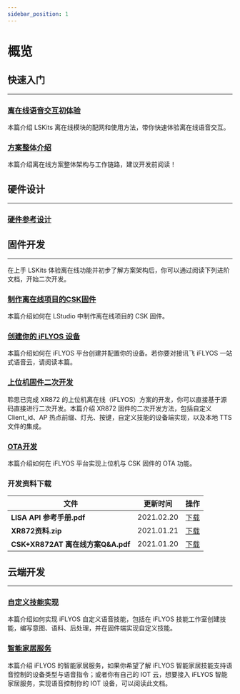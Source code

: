 ```yaml
---
sidebar_position: 1
---
```


# 概览

## 快速入门
-------------

### [离在线语音交互初体验](/AIsolution/dsp/Quick_start/getting_start)

本篇介绍 LSKits 离在线模块的配网和使用方法，带你快速体验离在线语音交互。

### [方案整体介绍](/AIsolution/dsp/Quick_start/developer_guides)

本篇介绍离在线方案整体架构与工作链路，建议开发前阅读！

## 硬件设计
---------------

### [硬件参考设计](/AIsolution/dsp/Hardwaredevelopment/hardware_guide)


## 固件开发
---------------

在上手 LSKits 体验离在线功能并初步了解方案架构后，你可以通过阅读下列进阶文档，开始二次开发。

### [制作离在线项目的CSK固件](/AIsolution/dsp/firmware_development/CSK_online_firmware)

本篇介绍如何在 LStudio 中制作离在线项目的 CSK 固件。

### [创建你的 iFLYOS 设备](/AIsolution/dsp/firmware_development/Create_iFLYOS_equipment)

本篇介绍如何在 iFLYOS 平台创建并配置你的设备。若你要对接讯飞 iFLYOS 一站式语音云，请阅读本篇。

### [上位机固件二次开发](/AIsolution/dsp/firmware_development/xr872_evs)

聆思已完成 XR872 的上位机离在线（iFLYOS）方案的开发，你可以直接基于源码直接进行二次开发。本篇介绍 XR872 固件的二次开发方法，包括自定义 Client_id、AP 热点前缀、灯光、按键，自定义技能的设备端实现，以及本地 TTS 文件的集成。

### [OTA开发](/AIsolution/dsp/firmware_development/OTA_service)

本篇介绍如何在 iFLYOS 平台实现上位机与 CSK 固件的 OTA 功能。

### 开发资料下载
| 文件| 更新时间 | 操作 |
| ----| ---- | ---- |
| **LISA API 参考手册.pdf** | 2021.02.20 |[下载](https://open.listenai.com/resource/open/doc_resource%2F%E8%BD%AF%E4%BB%B6%E5%BC%80%E5%8F%91%E6%8C%87%E5%8D%97%2FLISA%20API%20%E5%8F%82%E8%80%83%E6%89%8B%E5%86%8C.pdf)|
| **XR872资料.zip** | 2021.01.21 |[下载](https://open.listenai.com/resource/open/doc_resource%2F%E8%BD%AF%E4%BB%B6%E5%BC%80%E5%8F%91%E6%8C%87%E5%8D%97%2F%E7%A6%BB%E5%9C%A8%E7%BA%BF%E8%BD%AF%E4%BB%B6%E5%BC%80%E5%8F%91%2FXR872%E8%B5%84%E6%96%99.zip)|
| **CSK+XR872AT 离在线方案Q&A.pdf** | 2021.01.20 |[下载](https://open.listenai.com/resource/open/doc_resource%2F%E8%BD%AF%E4%BB%B6%E5%BC%80%E5%8F%91%E6%8C%87%E5%8D%97%2F%E7%A6%BB%E5%9C%A8%E7%BA%BF%E8%BD%AF%E4%BB%B6%E5%BC%80%E5%8F%91%2FCSK%2BXR872AT%20%E7%A6%BB%E5%9C%A8%E7%BA%BF%E6%96%B9%E6%A1%88Q%26A.pdf)|

## 云端开发
---------------

### [自定义技能实现](/AIsolution/dsp/cloud_development/Custom_skills)

本篇介绍如何实现 iFLYOS 自定义语音技能，包括在 iFLYOS 技能工作室创建技能，编写意图、语料、后处理，并在固件端实现自定义技能。

### [智能家居服务](https://doc.iflyos.cn/service/iot/#%E6%99%BA%E8%83%BD%E5%AE%B6%E5%B1%85%E6%8E%A7%E5%88%B6%E6%9C%8D%E5%8A%A1%E7%AE%80%E4%BB%8B)

本篇介绍 iFLYOS 的智能家居服务，如果你希望了解 iFLYOS 智能家居技能支持语音控制的设备类型与语音指令；或者你有自己的 IOT 云，想要接入 iFLYOS 智能家居服务，实现语音控制你的 IOT 设备，可以阅读此文档。

